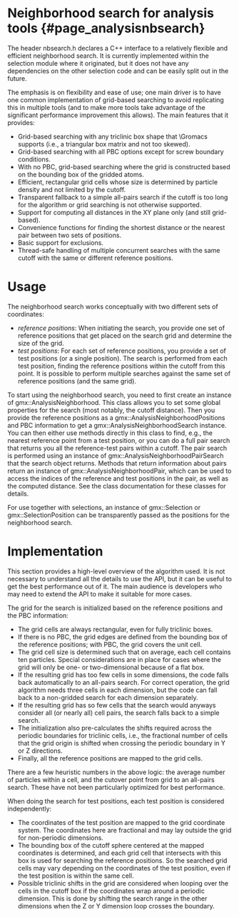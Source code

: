 Neighborhood search for analysis tools {#page_analysisnbsearch}
======================================

The header nbsearch.h declares a C++ interface to a relatively flexible and
efficient neighborhood search.  It is currently implemented within the
selection module where it originated, but it does not have any dependencies on
the other selection code and can be easily split out in the future.

The emphasis is on flexibility and ease of use; one main driver is to have
one common implementation of grid-based searching to avoid replicating this in
multiple tools (and to make more tools take advantage of the significant
performance improvement this allows).  The main features that it provides:

 - Grid-based searching with any triclinic box shape that \Gromacs supports
   (i.e., a triangular box matrix and not too skewed).
 - Grid-based searching with all PBC options except for screw boundary
   conditions.
 - With no PBC, grid-based searching where the grid is constructed based on the
   bounding box of the gridded atoms.
 - Efficient, rectangular grid cells whose size is determined by particle
   density and not limited by the cutoff.
 - Transparent fallback to a simple all-pairs search if the cutoff is too long
   for the algorithm or grid searching is not otherwise supported.
 - Support for computing all distances in the XY plane only (and still
   grid-based).
 - Convenience functions for finding the shortest distance or the nearest pair
   between two sets of positions.
 - Basic support for exclusions.
 - Thread-safe handling of multiple concurrent searches with the same cutoff
   with the same or different reference positions.

Usage
=====

The neighborhood search works conceptually with two different sets of
coordinates:

 - _reference positions_: When initiating the search, you provide one set of
   reference positions that get placed on the search grid and determine the
   size of the grid.
 - _test positions_: For each set of reference positions, you provide a set of
   test positions (or a single position).  The search is performed from each
   test position, finding the reference positions within the cutoff from this
   point.  It is possible to perform multiple searches against the same set of
   reference positions (and the same grid).

To start using the neighborhood search, you need to first create an instance of
gmx::AnalysisNeighborhood.  This class allows you to set some global properties
for the search (most notably, the cutoff distance).  Then you provide the
reference positions as a gmx::AnalysisNeighborhoodPositions and PBC information
to get a gmx::AnalysisNeighborhoodSearch instance.  You can then either use
methods directly in this class to find, e.g., the nearest reference point from
a test position, or you can do a full pair search that returns you all the
reference-test pairs within a cutoff.  The pair search is performed using an
instance of gmx::AnalysisNeighborhoodPairSearch that the search object returns.
Methods that return information about pairs return an instance of
gmx::AnalysisNeighborhoodPair, which can be used to access the indices of
the reference and test positions in the pair, as well as the computed distance.
See the class documentation for these classes for details.

For use together with selections, an instance of gmx::Selection or
gmx::SelectionPosition can be transparently passed as the positions for the
neighborhood search.

Implementation
==============

This section provides a high-level overview of the algorithm used.  It is not
necessary to understand all the details to use the API, but it can be useful to
get the best performance out of it.  The main audience is developers who may
need to extend the API to make it suitable for more cases.

The grid for the search is initialized based on the reference positions and the
PBC information:

 - The grid cells are always rectangular, even for fully triclinic boxes.
 - If there is no PBC, the grid edges are defined from the bounding box of the
   reference positions; with PBC, the grid covers the unit cell.
 - The grid cell size is determined such that on average, each cell contains
   ten particles.  Special considerations are in place for cases where the grid
   will only be one- or two-dimensional because of a flat box.
 - If the resulting grid has too few cells in some dimensions, the code
   falls back automatically to an all-pairs search.  For correct operation, the
   grid algorithm needs three cells in each dimension, but the code can fall
   back to a non-gridded search for each dimension separately.
 - If the resulting grid has so few cells that the search would anyways
   consider all (or nearly all) cell pairs, the search falls back to a
   simple search.
 - The initialization also pre-calculates the shifts required across the
   periodic boundaries for triclinic cells, i.e., the fractional number of
   cells that the grid origin is shifted when crossing the periodic boundary in
   Y or Z directions.
 - Finally, all the reference positions are mapped to the grid cells.

There are a few heuristic numbers in the above logic: the average number of
particles within a cell, and the cutover point from grid to an all-pairs
search.  These have not been particularly optimized for best performance.

When doing the search for test positions, each test position is considered
independently:

 - The coordinates of the test position are mapped to the grid coordinate
   system.  The coordinates here are fractional and may lay outside the grid
   for non-periodic dimensions.
 - The bounding box of the cutoff sphere centered at the mapped coordinates is
   determined, and each grid cell that intersects with this box is used for
   searching the reference positions.  So the searched grid cells may vary
   depending on the coordinates of the test position, even if the test position
   is within the same cell.
 - Possible triclinic shifts in the grid are considered when looping over the
   cells in the cutoff box if the coordinates wrap around a periodic dimension.
   This is done by shifting the search range in the other dimensions when the Z
   or Y dimension loop crosses the boundary.
